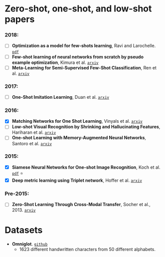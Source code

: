 # Zero-shot, one-shot, and low-shot papers

### 2018:

- [ ] **Optimization as a model for few-shots learning**, Ravi and Larochelle. [`pdf`](https://openreview.net/pdf?id=rJY0-Kcll)
- [ ] **Few-shot learning of neural networks from scratch by pseudo example optimization**, Kimura et al. [`arxiv`](https://arxiv.org/abs/1802.03039)
- [ ] **Meta-Learning for Semi-Supervised Few-Shot Classification**, Ren et al. [`arxiv`](https://arxiv.org/abs/1803.00676)

### 2017:

- [ ] **One-Shot Imitation Learning**, Duan et al. [`arxiv`](https://arxiv.org/abs/1703.07326)

### 2016:

- [X] **Matching Networks for One Shot Learning**, Vinyals et al. [`arxiv`](https://arxiv.org/abs/1606.04080)
- [ ] **Low-shot Visual Recognition by Shrinking and Hallucinating Features**, Hariharan et al. [`arxiv`](https://arxiv.org/abs/1606.02819)
- [ ] **One-shot Learning with Memory-Augmented Neural Networks**, Santoro et al. [`arxiv`](https://arxiv.org/abs/1605.06065)

### 2015:

- [X] **Siamese Neural Networks for One-shot Image Recognition**, Koch et al. [`pdf`](https://www.cs.cmu.edu/~rsalakhu/papers/oneshot1.pdf) :star:
- [X] **Deep metric learning using Triplet network**, Hoffer et al. [`arxiv`](https://arxiv.org/abs/1412.6622)

### Pre-2015:

- [ ] **Zero-Shot Learning Through Cross-Modal Transfer**, Socher et al., 2013. [`arxiv`](https://arxiv.org/abs/1301.3666)


# Datasets

- **Omniglot**. [`github`](https://github.com/brendenlake/omniglot)
  - 1623 different handwritten characters from 50 different alphabets.
